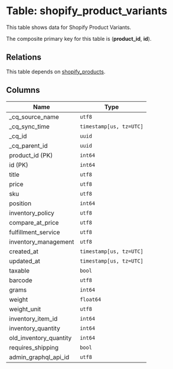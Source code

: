# Table: shopify_product_variants

This table shows data for Shopify Product Variants.

The composite primary key for this table is (**product_id**, **id**).

## Relations

This table depends on [shopify_products](shopify_products).

## Columns

| Name          | Type          |
| ------------- | ------------- |
|_cq_source_name|`utf8`|
|_cq_sync_time|`timestamp[us, tz=UTC]`|
|_cq_id|`uuid`|
|_cq_parent_id|`uuid`|
|product_id (PK)|`int64`|
|id (PK)|`int64`|
|title|`utf8`|
|price|`utf8`|
|sku|`utf8`|
|position|`int64`|
|inventory_policy|`utf8`|
|compare_at_price|`utf8`|
|fulfillment_service|`utf8`|
|inventory_management|`utf8`|
|created_at|`timestamp[us, tz=UTC]`|
|updated_at|`timestamp[us, tz=UTC]`|
|taxable|`bool`|
|barcode|`utf8`|
|grams|`int64`|
|weight|`float64`|
|weight_unit|`utf8`|
|inventory_item_id|`int64`|
|inventory_quantity|`int64`|
|old_inventory_quantity|`int64`|
|requires_shipping|`bool`|
|admin_graphql_api_id|`utf8`|